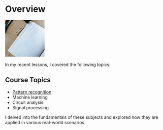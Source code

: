 # Overview

![Course](course.png)

In my recent lessons, I covered the following topics:

## Course Topics
- [Pattern recognition](PatternRecognition/PR_README.md#pattern-recognition)
- Machine learning
- Circuit analysis
- Signal processing

I delved into the fundamentals of these subjects and explored how they are applied in various real-world scenarios.
